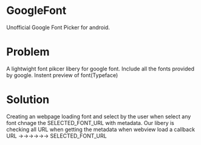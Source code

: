 # GoogleFont
Unofficial Google Font Picker for android. 

# Problem 
A lightwight font pikcer libery for google font. Include all the fonts provided by google. Instent preview of font(Typeface) 


# Solution 
Creating an webpage loading font and select by the user when select any font chnage the SELECTED_FONT_URL with metadata. Our libery is checking all URL when getting the metadata when webview load a callback URL →→→→→→ SELECTED_FONT_URL
